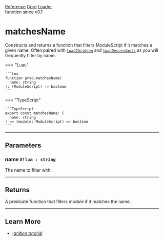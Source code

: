 <div class="ompdoc-api-breadcrumbs">
<a href="../../../">Reference</a>
<a href="../../">Core</a>
<a href="../">Loader</a>
</div>

<div class="ompdoc-api-tags">
<span>function</span>
<span>since v0.1</span>
</div>

# matchesName

Constructs and returns a function that filters ModuleScript if it matches a
given name. Often paired with [`loadChildren`](load-children.md) and
[`loadDescendants`](load-descendants.md) as you will frequently filter by name.

=== "Luau"

    ```Lua
    function prvd.matchesName(
      name: string
    ): (ModuleScript) -> boolean
    ```

=== "TypeScript"

    ```TypeScript
    export const matchesName: (
      name: string
    ) => (module: ModuleScript) => boolean
    ```

---

## Parameters

### name `#!lua : string`

The name to filter with.

---

## Returns

A predicate function that filters module if it matches the name.

---

## Learn More

- [Ignition tutorial](../../../tutorials/fundamentals/ignition.md)
